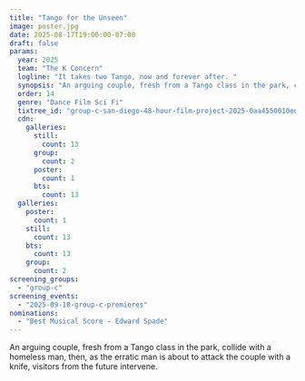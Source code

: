 ```yaml
---
title: "Tango for the Unseen"
image: poster.jpg
date: 2025-08-17T19:00:00-07:00
draft: false
params:
  year: 2025
  team: "The K Concern"
  logline: "It takes two Tango, now and forever after. "
  synopsis: "An arguing couple, fresh from a Tango class in the park, collide with a homeless man, then, as the erratic man is about to attack the couple with a knife, visitors from the future intervene. "
  order: 14
  genre: "Dance Film Sci Fi"
  tixtree_id: "group-c-san-diego-48-hour-film-project-2025-0aa4550010ed"
  cdn:
    galleries:
      still:
        count: 13
      group:
        count: 2
      poster:
        count: 1
      bts:
        count: 13
  galleries:
    poster:
      count: 1
    still:
      count: 13
    bts:
      count: 13
    group:
      count: 2
screening_groups:
  - "group-c"
screening_events:
  - "2025-09-10-group-c-premieres"
nominations:
  - "Best Musical Score - Edward Spade"
---
```

An arguing couple, fresh from a Tango class in the park, collide with a homeless man, then, as the erratic man is about to attack the couple with a knife, visitors from the future intervene.
